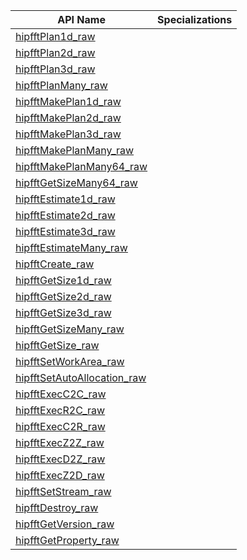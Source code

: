 API Name | Specializations
---------------|---------
[hipfftPlan1d_raw](https://rocmsoftwareplatform.github.io/hipfort/interfacehipfort__hipfft_1_1hipfftplan1d__raw.html "Interface documentation") | 
[hipfftPlan2d_raw](https://rocmsoftwareplatform.github.io/hipfort/interfacehipfort__hipfft_1_1hipfftplan2d__raw.html "Interface documentation") | 
[hipfftPlan3d_raw](https://rocmsoftwareplatform.github.io/hipfort/interfacehipfort__hipfft_1_1hipfftplan3d__raw.html "Interface documentation") | 
[hipfftPlanMany_raw](https://rocmsoftwareplatform.github.io/hipfort/interfacehipfort__hipfft_1_1hipfftplanmany__raw.html "Interface documentation") | 
[hipfftMakePlan1d_raw](https://rocmsoftwareplatform.github.io/hipfort/interfacehipfort__hipfft_1_1hipfftmakeplan1d__raw.html "Interface documentation") | 
[hipfftMakePlan2d_raw](https://rocmsoftwareplatform.github.io/hipfort/interfacehipfort__hipfft_1_1hipfftmakeplan2d__raw.html "Interface documentation") | 
[hipfftMakePlan3d_raw](https://rocmsoftwareplatform.github.io/hipfort/interfacehipfort__hipfft_1_1hipfftmakeplan3d__raw.html "Interface documentation") | 
[hipfftMakePlanMany_raw](https://rocmsoftwareplatform.github.io/hipfort/interfacehipfort__hipfft_1_1hipfftmakeplanmany__raw.html "Interface documentation") | 
[hipfftMakePlanMany64_raw](https://rocmsoftwareplatform.github.io/hipfort/interfacehipfort__hipfft_1_1hipfftmakeplanmany64__raw.html "Interface documentation") | 
[hipfftGetSizeMany64_raw](https://rocmsoftwareplatform.github.io/hipfort/interfacehipfort__hipfft_1_1hipfftgetsizemany64__raw.html "Interface documentation") | 
[hipfftEstimate1d_raw](https://rocmsoftwareplatform.github.io/hipfort/interfacehipfort__hipfft_1_1hipfftestimate1d__raw.html "Interface documentation") | 
[hipfftEstimate2d_raw](https://rocmsoftwareplatform.github.io/hipfort/interfacehipfort__hipfft_1_1hipfftestimate2d__raw.html "Interface documentation") | 
[hipfftEstimate3d_raw](https://rocmsoftwareplatform.github.io/hipfort/interfacehipfort__hipfft_1_1hipfftestimate3d__raw.html "Interface documentation") | 
[hipfftEstimateMany_raw](https://rocmsoftwareplatform.github.io/hipfort/interfacehipfort__hipfft_1_1hipfftestimatemany__raw.html "Interface documentation") | 
[hipfftCreate_raw](https://rocmsoftwareplatform.github.io/hipfort/interfacehipfort__hipfft_1_1hipfftcreate__raw.html "Interface documentation") | 
[hipfftGetSize1d_raw](https://rocmsoftwareplatform.github.io/hipfort/interfacehipfort__hipfft_1_1hipfftgetsize1d__raw.html "Interface documentation") | 
[hipfftGetSize2d_raw](https://rocmsoftwareplatform.github.io/hipfort/interfacehipfort__hipfft_1_1hipfftgetsize2d__raw.html "Interface documentation") | 
[hipfftGetSize3d_raw](https://rocmsoftwareplatform.github.io/hipfort/interfacehipfort__hipfft_1_1hipfftgetsize3d__raw.html "Interface documentation") | 
[hipfftGetSizeMany_raw](https://rocmsoftwareplatform.github.io/hipfort/interfacehipfort__hipfft_1_1hipfftgetsizemany__raw.html "Interface documentation") | 
[hipfftGetSize_raw](https://rocmsoftwareplatform.github.io/hipfort/interfacehipfort__hipfft_1_1hipfftgetsize__raw.html "Interface documentation") | 
[hipfftSetWorkArea_raw](https://rocmsoftwareplatform.github.io/hipfort/interfacehipfort__hipfft_1_1hipfftsetworkarea__raw.html "Interface documentation") | 
[hipfftSetAutoAllocation_raw](https://rocmsoftwareplatform.github.io/hipfort/interfacehipfort__hipfft_1_1hipfftsetautoallocation__raw.html "Interface documentation") | 
[hipfftExecC2C_raw](https://rocmsoftwareplatform.github.io/hipfort/interfacehipfort__hipfft_1_1hipfftexecc2c__raw.html "Interface documentation") | 
[hipfftExecR2C_raw](https://rocmsoftwareplatform.github.io/hipfort/interfacehipfort__hipfft_1_1hipfftexecr2c__raw.html "Interface documentation") | 
[hipfftExecC2R_raw](https://rocmsoftwareplatform.github.io/hipfort/interfacehipfort__hipfft_1_1hipfftexecc2r__raw.html "Interface documentation") | 
[hipfftExecZ2Z_raw](https://rocmsoftwareplatform.github.io/hipfort/interfacehipfort__hipfft_1_1hipfftexecz2z__raw.html "Interface documentation") | 
[hipfftExecD2Z_raw](https://rocmsoftwareplatform.github.io/hipfort/interfacehipfort__hipfft_1_1hipfftexecd2z__raw.html "Interface documentation") | 
[hipfftExecZ2D_raw](https://rocmsoftwareplatform.github.io/hipfort/interfacehipfort__hipfft_1_1hipfftexecz2d__raw.html "Interface documentation") | 
[hipfftSetStream_raw](https://rocmsoftwareplatform.github.io/hipfort/interfacehipfort__hipfft_1_1hipfftsetstream__raw.html "Interface documentation") | 
[hipfftDestroy_raw](https://rocmsoftwareplatform.github.io/hipfort/interfacehipfort__hipfft_1_1hipfftdestroy__raw.html "Interface documentation") | 
[hipfftGetVersion_raw](https://rocmsoftwareplatform.github.io/hipfort/interfacehipfort__hipfft_1_1hipfftgetversion__raw.html "Interface documentation") | 
[hipfftGetProperty_raw](https://rocmsoftwareplatform.github.io/hipfort/interfacehipfort__hipfft_1_1hipfftgetproperty__raw.html "Interface documentation") | 
